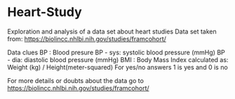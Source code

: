 # Heart-Study
Exploration and analysis of a data set about heart studies
Data set taken from: https://biolincc.nhlbi.nih.gov/studies/framcohort/

Data clues 
      BP : Blood presure
      BP - sys: systolic blood pressure (mmHg)
      BP - dia: diastolic blood pressure (mmHg)
      BMI : Body Mass Index calculated as: Weight (kg) / Height(meter-squared)
      For yes/no answers 1 is yes and 0 is no
      
For more details or doubts about the data go to https://biolincc.nhlbi.nih.gov/studies/framcohort/



